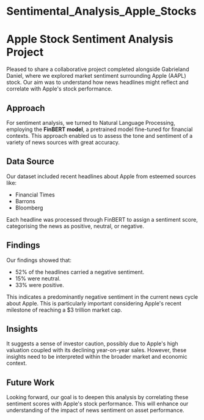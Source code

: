 # Sentimental_Analysis_Apple_Stocks
# Apple Stock Sentiment Analysis Project

Pleased to share a collaborative project completed alongside Gabrieland Daniel, where we explored market sentiment surrounding Apple (AAPL) stock. Our aim was to understand how news headlines might reflect and correlate with Apple's stock performance.

## Approach
For sentiment analysis, we turned to Natural Language Processing, employing the **FinBERT model**, a pretrained model fine-tuned for financial contexts. This approach enabled us to assess the tone and sentiment of a variety of news sources with great accuracy.

## Data Source
Our dataset included recent headlines about Apple from esteemed sources like:
- Financial Times
- Barrons
- Bloomberg

Each headline was processed through FinBERT to assign a sentiment score, categorising the news as positive, neutral, or negative.

## Findings
Our findings showed that:
- 52% of the headlines carried a negative sentiment.
- 15% were neutral.
- 33% were positive.

This indicates a predominantly negative sentiment in the current news cycle about Apple. This is particularly important considering Apple's recent milestone of reaching a $3 trillion market cap.

## Insights
It suggests a sense of investor caution, possibly due to Apple's high valuation coupled with its declining year-on-year sales. However, these insights need to be interpreted within the broader market and economic context.

## Future Work
Looking forward, our goal is to deepen this analysis by correlating these sentiment scores with Apple's stock performance. This will enhance our understanding of the impact of news sentiment on asset performance.
